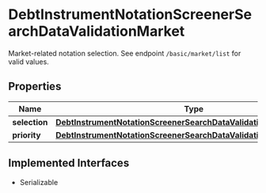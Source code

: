 

# DebtInstrumentNotationScreenerSearchDataValidationMarket

Market-related notation selection. See endpoint `/basic/market/list` for valid values.

## Properties

Name | Type | Description | Notes
------------ | ------------- | ------------- | -------------
**selection** | [**DebtInstrumentNotationScreenerSearchDataValidationMarketSelection**](DebtInstrumentNotationScreenerSearchDataValidationMarketSelection.md) |  |  [optional]
**priority** | [**DebtInstrumentNotationScreenerSearchDataValidationMarketPriority**](DebtInstrumentNotationScreenerSearchDataValidationMarketPriority.md) |  |  [optional]


## Implemented Interfaces

* Serializable


